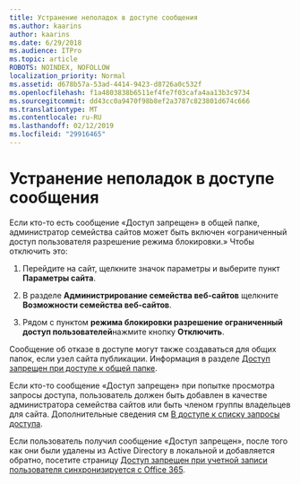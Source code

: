 ```yaml
---
title: Устранение неполадок в доступе сообщения
ms.author: kaarins
author: kaarins
ms.date: 6/29/2018
ms.audience: ITPro
ms.topic: article
ROBOTS: NOINDEX, NOFOLLOW
localization_priority: Normal
ms.assetid: d678b57a-53ad-4414-9423-d8726a0c532f
ms.openlocfilehash: f1a4803838b6511ef4fe7f03cafa4aa13b3c9734
ms.sourcegitcommit: dd43cc0a9470f98b8ef2a3787c823801d674c666
ms.translationtype: MT
ms.contentlocale: ru-RU
ms.lasthandoff: 02/12/2019
ms.locfileid: "29916465"
---
```

# <a name="troubleshoot-access-denied-messages"></a>Устранение неполадок в доступе сообщения

Если кто-то есть сообщение «Доступ запрещен» в общей папке, администратор семейства сайтов может быть включен «ограниченный доступ пользователя разрешение режима блокировки.» Чтобы отключить это: 
  
1. Перейдите на сайт, щелкните значок параметры и выберите пункт **Параметры сайта**.
    
2. В разделе **Администрирование семейства веб-сайтов** щелкните **Возможности семейства веб-сайтов**.
    
3. Рядом с пунктом **режима блокировки разрешение ограниченный доступ пользователей**нажмите кнопку **Отключить**.
    
Сообщение об отказе в доступе могут также создаваться для общих папок, если узел сайта публикации. Информация в разделе [Доступ запрещен при доступе к общей папке](https://go.microsoft.com/fwlink/?linkid=2004317).
  
Если кто-то сообщение «Доступ запрещен» при попытке просмотра запросы доступа, пользователь должен быть добавлен в качестве администратора семейства сайтов или быть членом группы владельцев для сайта. Дополнительные сведения см [В доступе к списку запросы доступа](https://go.microsoft.com/fwlink/?linkid=2004220).
  
Если пользователь получил сообщение «Доступ запрещен», после того как они были удалены из Active Directory в локальной и добавляется обратно, посетите страницу [Доступ запрещен при учетной записи пользователя синхронизируется с Office 365](https://go.microsoft.com/fwlink/?linkid=2004318).
  

